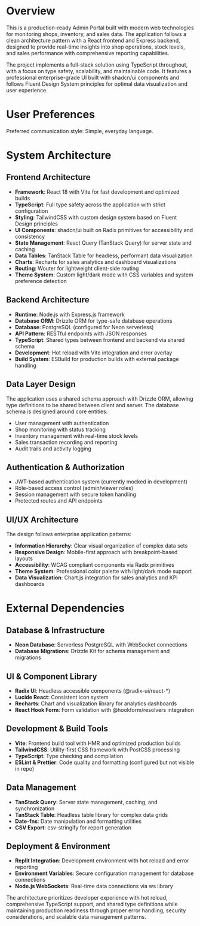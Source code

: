 # Overview

This is a production-ready Admin Portal built with modern web technologies for monitoring shops, inventory, and sales data. The application follows a clean architecture pattern with a React frontend and Express backend, designed to provide real-time insights into shop operations, stock levels, and sales performance with comprehensive reporting capabilities.

The project implements a full-stack solution using TypeScript throughout, with a focus on type safety, scalability, and maintainable code. It features a professional enterprise-grade UI built with shadcn/ui components and follows Fluent Design System principles for optimal data visualization and user experience.

# User Preferences

Preferred communication style: Simple, everyday language.

# System Architecture

## Frontend Architecture
- **Framework**: React 18 with Vite for fast development and optimized builds
- **TypeScript**: Full type safety across the application with strict configuration
- **Styling**: TailwindCSS with custom design system based on Fluent Design principles
- **UI Components**: shadcn/ui built on Radix primitives for accessibility and consistency
- **State Management**: React Query (TanStack Query) for server state and caching
- **Data Tables**: TanStack Table for headless, performant data visualization
- **Charts**: Recharts for sales analytics and dashboard visualizations
- **Routing**: Wouter for lightweight client-side routing
- **Theme System**: Custom light/dark mode with CSS variables and system preference detection

## Backend Architecture
- **Runtime**: Node.js with Express.js framework
- **Database ORM**: Drizzle ORM for type-safe database operations
- **Database**: PostgreSQL (configured for Neon serverless)
- **API Pattern**: RESTful endpoints with JSON responses
- **TypeScript**: Shared types between frontend and backend via shared schema
- **Development**: Hot reload with Vite integration and error overlay
- **Build System**: ESBuild for production builds with external package handling

## Data Layer Design
The application uses a shared schema approach with Drizzle ORM, allowing type definitions to be shared between client and server. The database schema is designed around core entities:
- User management with authentication
- Shop monitoring with status tracking
- Inventory management with real-time stock levels
- Sales transaction recording and reporting
- Audit trails and activity logging

## Authentication & Authorization
- JWT-based authentication system (currently mocked in development)
- Role-based access control (admin/viewer roles)
- Session management with secure token handling
- Protected routes and API endpoints

## UI/UX Architecture
The design follows enterprise application patterns:
- **Information Hierarchy**: Clear visual organization of complex data sets
- **Responsive Design**: Mobile-first approach with breakpoint-based layouts
- **Accessibility**: WCAG compliant components via Radix primitives
- **Theme System**: Professional color palette with light/dark mode support
- **Data Visualization**: Chart.js integration for sales analytics and KPI dashboards

# External Dependencies

## Database & Infrastructure
- **Neon Database**: Serverless PostgreSQL with WebSocket connections
- **Database Migrations**: Drizzle Kit for schema management and migrations

## UI & Component Library
- **Radix UI**: Headless accessible components (@radix-ui/react-*)
- **Lucide React**: Consistent icon system
- **Recharts**: Chart and visualization library for analytics dashboards
- **React Hook Form**: Form validation with @hookform/resolvers integration

## Development & Build Tools
- **Vite**: Frontend build tool with HMR and optimized production builds
- **TailwindCSS**: Utility-first CSS framework with PostCSS processing
- **TypeScript**: Type checking and compilation
- **ESLint & Prettier**: Code quality and formatting (configured but not visible in repo)

## Data Management
- **TanStack Query**: Server state management, caching, and synchronization
- **TanStack Table**: Headless table library for complex data grids
- **Date-fns**: Date manipulation and formatting utilities
- **CSV Export**: csv-stringify for report generation

## Deployment & Environment
- **Replit Integration**: Development environment with hot reload and error reporting
- **Environment Variables**: Secure configuration management for database connections
- **Node.js WebSockets**: Real-time data connections via ws library

The architecture prioritizes developer experience with hot reload, comprehensive TypeScript support, and shared type definitions while maintaining production readiness through proper error handling, security considerations, and scalable data management patterns.